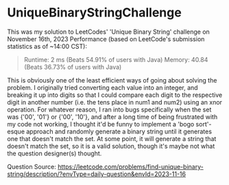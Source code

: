 # UniqueBinaryStringChallenge
This was my solution to LeetCodes' 'Unique Binary String' challenge on November 16th, 2023
Performance (based on LeetCode's submission statistics as of ~14:00 CST):
  > Runtime: 2 ms (Beats 54.91% of users with Java)
  > Memory: 40.84 (Beats 36.73% of users with Java)

This is obviously one of the least efficient ways of going about solving the problem. I originally tried converting each value into an integer, and breaking it up into digits so that I could compare each digit to the respective digit in another number (i.e. the tens place in num1 and num2) using an xnor operation. For whatever reason, I ran into bugs specifically when the set was {'00', '01'} or {'00', '10'}, and after a long time of being frustrated with my code not working, I thought it'd be funny to implement a 'bogo sort'-esque approach and randomly generate a binary string until it generates one that doesn't match the set. At some point, it will generate a string that doesn't match the set, so it is a valid solution, though it's maybe not what the question designer(s) thought. 

Question Source: https://leetcode.com/problems/find-unique-binary-string/description/?envType=daily-question&envId=2023-11-16
